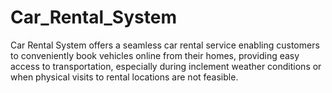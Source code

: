 # Car_Rental_System
Car Rental System offers a seamless car rental service enabling customers to conveniently book vehicles online from their homes, providing easy access to transportation, especially during inclement weather conditions or when physical visits to rental locations are not feasible.
